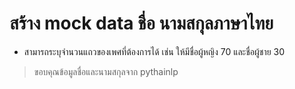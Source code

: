 # สร้าง mock data ชื่อ นามสกุลภาษาไทย
  * สามารถระบุจำนวนแถวของเพศที่ต้องการได้ เช่น ให้มีชื่อผู้หญิง 70 และชื่อผู้ชาย 30
  
> ขอบคุณข้อมูลชื่อและนามสกุลจาก pythainlp
